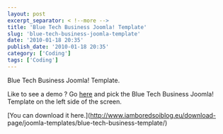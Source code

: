 ```yaml
---
layout: post
excerpt_separator: < !--more -->
title: 'Blue Tech Business Joomla! Template'
slug: 'blue-tech-business-joomla-template'
date: '2010-01-18 20:35'
publish_date: '2010-01-18 20:35'
category: ['Coding']
tags: ['Coding']
---
```

Blue Tech Business Joomla! Template.  
  
Like to see a demo ? Go [here](http://demos.gebruikmaar.nl/joomla/) and pick
the Blue Tech Business Joomla! Template on the left side of the screen.  
  
[You can download it here.](http://www.iamboredsoiblog.eu/download-
page/joomla-templates/blue-tech-business-template/)

